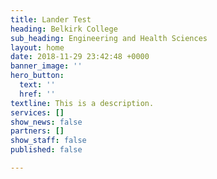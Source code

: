 ```yaml
---
title: Lander Test
heading: Belkirk College
sub_heading: Engineering and Health Sciences
layout: home
date: 2018-11-29 23:42:48 +0000
banner_image: ''
hero_button:
  text: ''
  href: ''
textline: This is a description.
services: []
show_news: false
partners: []
show_staff: false
published: false

---
```

